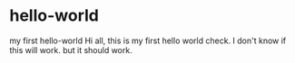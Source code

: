 # hello-world
my first hello-world
Hi all, 
this is my first hello world check.
I don't know if this will work. but it should work.
